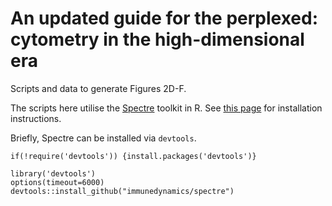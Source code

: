 # An updated guide for the perplexed: cytometry in the high-dimensional era 

Scripts and data to generate Figures 2D-F.

The scripts here utilise the [Spectre](https://immunedynamics.io/spectre) toolkit in R. See [this page](https://immunedynamics.io/spectre/getting-started/) for installation instructions. 

Briefly, Spectre can be installed via `devtools`.

```
if(!require('devtools')) {install.packages('devtools')}
```

```
library('devtools')
options(timeout=6000)
devtools::install_github("immunedynamics/spectre")
```
